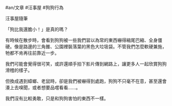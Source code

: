 #an/文章 #汪事屋 #狗狗行為 

汪事屋隨筆

「狗比我還膽小！」是真的嗎？

有時候在散步時，會看到狗狗被一些我們習以為常的東西嚇得縮尾巴縮、全身僵硬。像是路邊的三角錐、公園裡裝落葉的黑色大垃圾袋。不管我們怎麼軟硬兼施，牠都不肯再往前靠近一步。

我們可能會覺得很可笑，或許還順手拍下影片傳到網路上，讓更多人一起欣賞狗狗滑稽的樣子。

但換成遇到蟑螂、老鼠時，卻是我們被嚇得到處跑，狗狗不只毫不在意，甚至還會湊上去嗅聞，或者想要品嚐看看......。

我們沒有比較勇敢，只是和狗狗害怕的東西不一樣。
